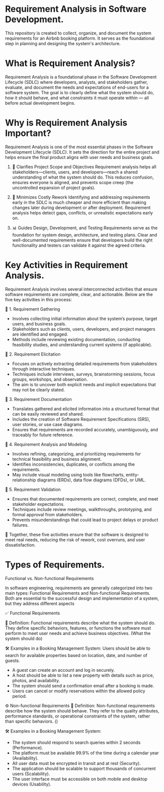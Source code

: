 # Requirement Analysis in Software Development.
This repository is created to collect, organize, and document the system requirements for an Airbnb booking platform. It serves as the foundational step in planning and designing the system's architecture.

# What is Requirement Analysis?
Requirement Analysis is a foundational phase in the Software Development Lifecycle (SDLC) where developers, analysts, and stakeholders gather, evaluate, and document the needs and expectations of end-users for a software system. The goal is to clearly define what the system should do, how it should behave, and what constraints it must operate within — all before actual development begins.

# Why is Requirement Analysis Important? 

Requirement Analysis is one of the most essential phases in the Software Development Lifecycle (SDLC). It sets the direction for the entire project and helps ensure the final product aligns with user needs and business goals.

1. 🎯 Clarifies Project Scope and Objectives
Requirement analysis helps all stakeholders—clients, users, and developers—reach a shared understanding of what the system should do. This reduces confusion, ensures everyone is aligned, and prevents scope creep (the uncontrolled expansion of project goals).

2. 💸 Minimizes Costly Rework
Identifying and addressing requirements early in the SDLC is much cheaper and more efficient than making changes later during development or after deployment. Requirement analysis helps detect gaps, conflicts, or unrealistic expectations early on.

3. 📊 Guides Design, Development, and Testing
Requirements serve as the foundation for system design, architecture, and testing plans. Clear and well-documented requirements ensure that developers build the right functionality and testers can validate it against the agreed criteria.

# Key Activities in Requirement Analysis.

Requirement Analysis involves several interconnected activities that ensure software requirements are complete, clear, and actionable. Below are the five key activities in this process:

🔹 1. Requirement Gathering
- Involves collecting initial information about the system’s purpose, target users, and business goals.
- Stakeholders such as clients, users, developers, and project managers are identified and engaged.
- Methods include reviewing existing documentation, conducting feasibility studies, and understanding current systems (if applicable).

🔹 2. Requirement Elicitation
- Focuses on actively extracting detailed requirements from stakeholders through interactive techniques.
- Techniques include interviews, surveys, brainstorming sessions, focus groups, workshops, and observation.
- The aim is to uncover both explicit needs and implicit expectations that may not be clearly stated.

🔹 3. Requirement Documentation
- Translates gathered and elicited information into a structured format that can be easily reviewed and shared.
- Includes the creation of Software Requirement Specifications (SRS), user stories, or use case diagrams.
- Ensures that requirements are recorded accurately, unambiguously, and traceably for future reference.

🔹 4. Requirement Analysis and Modeling
- Involves refining, categorizing, and prioritizing requirements for technical feasibility and business alignment.
- Identifies inconsistencies, duplicates, or conflicts among the requirements.
- May include visual modeling using tools like flowcharts, entity-relationship diagrams (ERDs), data flow diagrams (DFDs), or UML.

🔹 5. Requirement Validation
- Ensures that documented requirements are correct, complete, and meet stakeholder expectations.
- Techniques include review meetings, walkthroughs, prototyping, and formal approval from stakeholders.
- Prevents misunderstandings that could lead to project delays or product failures.

📎 Together, these five activities ensure that the software is designed to meet real needs, reducing the risk of rework, cost overruns, and user dissatisfaction.

# Types of Requirements.

Functional vs. Non-functional Requirements

In software engineering, requirements are generally categorized into two main types: Functional Requirements and Non-functional Requirements. Both are essential to the successful design and implementation of a system, but they address different aspects

✅ Functional Requirements

📘 Definition:
Functional requirements describe what the system should do. They define specific behaviors, features, or functions the software must perform to meet user needs and achieve business objectives. (What the system should do)

🛠️ Examples in a Booking Management System:
Users should be able to search for available properties based on location, date, and number of guests.

- A guest can create an account and log in securely.
- A host should be able to list a new property with details such as price, photos, and availability.
- The system should send a confirmation email after a booking is made.
- Users can cancel or modify reservations within the allowed policy period.

⚙️ Non-functional Requirements
📘 Definition:
Non-functional requirements describe how the system should behave. They refer to the quality attributes, performance standards, or operational constraints of the system, rather than specific behaviors. ()

🛠️ Examples in a Booking Management System:

- The system should respond to search queries within 2 seconds (Performance).
- The platform must be available 99.9% of the time during a calendar year (Availability).
- All user data must be encrypted in transit and at rest (Security).
- The application should be scalable to support thousands of concurrent users (Scalability).
- The user interface must be accessible on both mobile and desktop devices (Usability).
